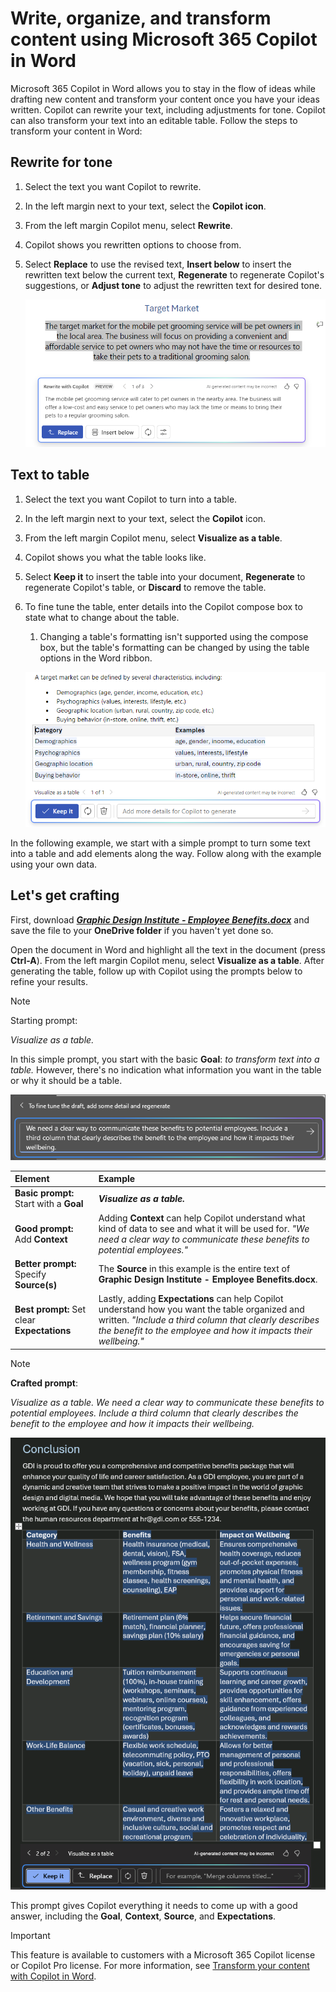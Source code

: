 # Write, organize, and transform content using Microsoft 365 Copilot in Word

Microsoft 365 Copilot in Word allows you to stay in the flow of ideas while drafting new content and transform your content once you have your ideas written. Copilot can rewrite your text, including adjustments for tone. Copilot can also transform your text into an editable table. Follow the steps to transform your content in Word:

## Rewrite for tone

1. Select the text you want Copilot to rewrite.

1. In the left margin next to your text, select the **Copilot icon**.

1. From the left margin Copilot menu, select **Rewrite**.

1. Copilot shows you rewritten options to choose from.

1. Select **Replace** to use the revised text, **Insert below** to insert the rewritten text below the current text, **Regenerate** to regenerate Copilot's suggestions, or **Adjust tone** to adjust the rewritten text for desired tone.

    ![Screenshot of Copilot in Word with rewrite text suggestions and options.](../media/edit_copilot-rewrite-word.png)

## Text to table

1. Select the text you want Copilot to turn into a table.

1. In the left margin next to your text, select the **Copilot** icon.

1. From the left margin Copilot menu, select **Visualize as a table**.

1. Copilot shows you what the table looks like.

1. Select **Keep it** to insert the table into your document, **Regenerate** to regenerate Copilot's table, or **Discard** to remove the table.

1. To fine tune the table, enter details into the Copilot compose box to state what to change about the table.

    1. Changing a table's formatting isn't supported using the compose box, but the table's formatting can be changed by using the table options in the Word ribbon.

    ![Screenshot of Copilot in Word showing the text to table capability.](../media/edit_copilot-visualize-table-word.png)

In the following example, we start with a simple prompt to turn some text into a table and add elements along the way. Follow along with the example using your own data.

## Let's get crafting

First, download **_[Graphic Design Institute - Employee Benefits.docx](https://go.microsoft.com/fwlink/?linkid=2268825)_** and save the file to your **OneDrive folder** if you haven't yet done so.

Open the document in Word and highlight all the text in the document (press **Ctrl-A**). From the left margin Copilot menu, select **Visualize as a table**. After generating the table, follow up with Copilot using the prompts below to refine your results.

> [!NOTE]
> Starting prompt:
>
> _Visualize as a table._

In this simple prompt, you start with the basic **Goal**: _to transform text into a table._ However, there's no indication what information you want in the table or why it should be a table.

![Screenshot the Copilot in Word working on transforming text to table.](../media/edit_copilot-visualize-table-word-example.png)

| Element | Example |
| :------ | :------- |
| **Basic prompt:** Start with a **Goal** | **_Visualize as a table._** |
| **Good prompt:** Add **Context** | Adding **Context** can help Copilot understand what kind of data to see and what it will be used for. _"We need a clear way to communicate these benefits to potential employees."_ |
| **Better prompt:** Specify **Source(s)** | The **Source** in this example is the entire text of **Graphic Design Institute - Employee Benefits.docx**. |
| **Best prompt:** Set clear **Expectations** | Lastly, adding **Expectations** can help Copilot understand how you want the table organized and written. _"Include a third column that clearly describes the benefit to the employee and how it impacts their wellbeing."_ |

> [!NOTE]
> **Crafted prompt**:
>
> _Visualize as a table. We need a clear way to communicate these benefits to potential employees. Include a third column that clearly describes the benefit to the employee and how it impacts their wellbeing._

![Screenshot the crafted prompt results against the sample document using Copilot in Word.](../media/edit_copilot-visualize-table-word-results.png)

This prompt gives Copilot everything it needs to come up with a good answer, including the **Goal**, **Context**, **Source**, and **Expectations**.

> [!IMPORTANT]
> This feature is available to customers with a Microsoft 365 Copilot license or Copilot Pro license. For more information, see [Transform your content with Copilot in Word](https://support.microsoft.com/office/transform-your-content-with-copilot-in-word-923d9763-f896-4da7-8a3f-5b12c3bfc475).
